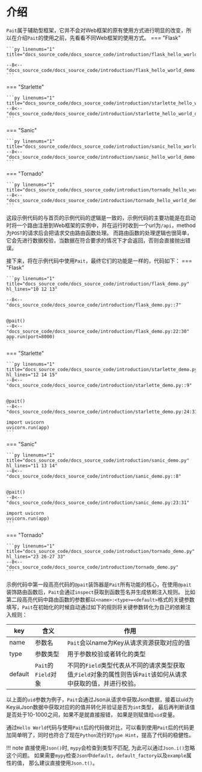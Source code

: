 # 介绍
`Pait`属于辅助型框架，它并不会对Web框架的原有使用方式进行明显的改变，所以在介绍`Pait`的使用之前，先看看不同Web框架的使用方式。
=== "Flask"

    ```py linenums="1" title="docs_source_code/docs_source_code/introduction/flask_hello_world_demo.py"

    --8<-- "docs_source_code/docs_source_code/introduction/flask_hello_world_demo.py"
    ```

=== "Starlette"

    ```py linenums="1" title="docs_source_code/docs_source_code/introduction/starlette_hello_world_demo.py"
    --8<-- "docs_source_code/docs_source_code/introduction/starlette_hello_world_demo.py"
    ```

=== "Sanic"

    ```py linenums="1" title="docs_source_code/docs_source_code/introduction/sanic_hello_world_demo.py"
    --8<-- "docs_source_code/docs_source_code/introduction/sanic_hello_world_demo.py"
    ```

=== "Tornado"

    ```py linenums="1" title="docs_source_code/docs_source_code/introduction/tornado_hello_world_demo.py"
    --8<-- "docs_source_code/docs_source_code/introduction/tornado_hello_world_demo.py"
    ```

这段示例代码的与首页的示例代码的逻辑是一致的，示例代码的主要功能是在启动时将一个路由注册到Web框架的实例中，并在运行时收到一个url为`/api`，method为`POST`的请求后会把请求交由路由函数处理。
而路由函数的处理逻辑也很简单，它会先进行数据校验，当数据在符合要求的情况下才会返回，否则会直接抛出错误。

接下来，将在示例代码中使用`Pait`，最终它们的功能是一样的，代码如下：
=== "Flask"

    ```py linenums="1" title="docs_source_code/docs_source_code/introduction/flask_demo.py" hl_lines="10 12 13"

    --8<-- "docs_source_code/docs_source_code/introduction/flask_demo.py::7"


    @pait()
    --8<-- "docs_source_code/docs_source_code/introduction/flask_demo.py:22:30"
    app.run(port=8000)
    ```

=== "Starlette"

    ```py linenums="1" title="docs_source_code/docs_source_code/introduction/starlette_demo.py" hl_lines="12 14 15"
    --8<-- "docs_source_code/docs_source_code/introduction/starlette_demo.py::9"


    @pait()
    --8<-- "docs_source_code/docs_source_code/introduction/starlette_demo.py:24:31"

    import uvicorn
    uvicorn.run(app)
    ```

=== "Sanic"

    ```py linenums="1" title="docs_source_code/docs_source_code/introduction/sanic_demo.py" hl_lines="11 13 14"
    --8<-- "docs_source_code/docs_source_code/introduction/sanic_demo.py::8"


    @pait()
    --8<-- "docs_source_code/docs_source_code/introduction/sanic_demo.py:23:31"

    import uvicorn
    uvicorn.run(app)
    ```

=== "Tornado"

    ```py linenums="1" title="docs_source_code/docs_source_code/introduction/tornado_demo.py" hl_lines="23 26-27 33"
    --8<-- "docs_source_code/docs_source_code/introduction/tornado_demo.py"
    ```

示例代码中第一段高亮代码的`@pait`装饰器是`Pait`所有功能的核心，在使用`@pait`装饰路由函数后，`Pait`会通过`inspect`获取到函数签名并生成依赖注入规则。
比如第二段高亮代码中路由函数的参数都以`<name>:<type>=<default>`格式的关键参数填写，`Pait`在初始化的时候自动通过如下的规则将关键参数转化为自己的依赖注入规则：

| key| 含义  | 作用                                                                |
|------|-----|-------------------------------------------------------------------|
| name | 参数名 | `Pait`会以name为Key从请求资源获取对应的值                                          |
| type | 参数类型 | 用于参数校验或者转化的类型                                                     |
|default| `Pait`的`Field`对象| 不同的`Field`类型代表从不同的请求类型获取值;`Field`对象的属性则告诉`Pait`该如何从请求中获取的值，并进行校验。 |

以上面的`uid`参数为例子，`Pait`会通过Json从请求中获取Json数据，接着以uid为Key从Json数据中获取对应的的值并转化并验证是否为`int`类型， 最后再判断该值是否处于10-1000之间，如果不是就直接报错， 如果是则赋值给`uid`变量。

通过`Hello World`代码与使用`Pait`后的代码做对比，可以看到使用`Pait`后的代码更加简单明了，同时也符合了现在`Python`流行的`Type Hint`，提高了代码的稳健性。



!!! note
    直接使用`Json()`时, `mypy`会检查到类型不匹配, 为此可以通过`Json.i()`忽略这个问题。
    如果需要`mypy`检查`Json`中`default`，`default_factory`以及`example`属性的值， 那么建议直接使用`Json.t()`。
